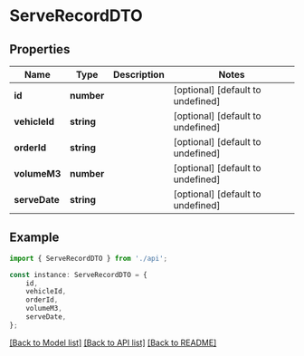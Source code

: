 # ServeRecordDTO


## Properties

Name | Type | Description | Notes
------------ | ------------- | ------------- | -------------
**id** | **number** |  | [optional] [default to undefined]
**vehicleId** | **string** |  | [optional] [default to undefined]
**orderId** | **string** |  | [optional] [default to undefined]
**volumeM3** | **number** |  | [optional] [default to undefined]
**serveDate** | **string** |  | [optional] [default to undefined]

## Example

```typescript
import { ServeRecordDTO } from './api';

const instance: ServeRecordDTO = {
    id,
    vehicleId,
    orderId,
    volumeM3,
    serveDate,
};
```

[[Back to Model list]](../README.md#documentation-for-models) [[Back to API list]](../README.md#documentation-for-api-endpoints) [[Back to README]](../README.md)
